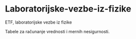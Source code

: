 # Laboratorijske-vezbe-iz-fizike
ETF, laboratorijske vezbe iz fizike

Tabele za računanje vrednosti i mernih nesigurnosti.
